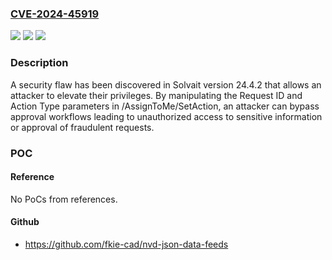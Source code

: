 ### [CVE-2024-45919](https://cve.mitre.org/cgi-bin/cvename.cgi?name=CVE-2024-45919)
![](https://img.shields.io/static/v1?label=Product&message=n%2Fa&color=blue)
![](https://img.shields.io/static/v1?label=Version&message=n%2Fa&color=blue)
![](https://img.shields.io/static/v1?label=Vulnerability&message=n%2Fa&color=brighgreen)

### Description

A security flaw has been discovered in Solvait version 24.4.2 that allows an attacker to elevate their privileges. By manipulating the Request ID and Action Type parameters in /AssignToMe/SetAction, an attacker can bypass approval workflows leading to unauthorized access to sensitive information or approval of fraudulent requests.

### POC

#### Reference
No PoCs from references.

#### Github
- https://github.com/fkie-cad/nvd-json-data-feeds

